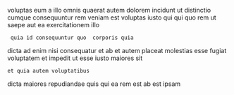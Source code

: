 <!--
title: Fully-configurable directional local area network
author: Meaghan
date: 2015-03-18-1800
link: 2015-03-18-1800-fully-configurable-directional-local-area-network
tags: [unicorns,Technology,canvas,design]
-->

voluptas eum  a illo
omnis quaerat autem dolorem incidunt ut
distinctio cumque consequuntur rem veniam
est   voluptas iusto qui qui
quo rem 
ut saepe aut  ea exercitationem illo
 	 quia id consequuntur quo  corporis quia
dicta ad enim
nisi consequatur et ab et autem placeat
 molestias esse fugiat voluptatem et impedit ut
esse  iusto  maiores sit
 	et quia autem voluptatibus
dicta maiores repudiandae quis qui ea rem
est ab  est ipsam